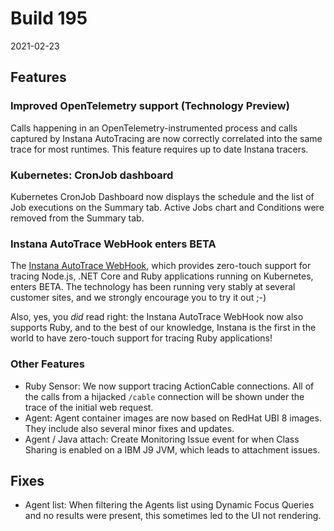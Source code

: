 # Build 195

2021-02-23

## Features

### Improved OpenTelemetry support (Technology Preview)

Calls happening in an OpenTelemetry-instrumented process and calls captured by Instana AutoTracing are now correctly correlated into the same trace for most runtimes. This feature requires up to date Instana tracers.

### Kubernetes: CronJob dashboard

Kubernetes CronJob Dashboard now displays the schedule and the list of Job executions on the Summary tab.
Active Jobs chart and Conditions were removed from the Summary tab.

### Instana AutoTrace WebHook enters BETA

The [Instana AutoTrace WebHook](/ecosystem/kubernetes/autotrace-webhook), which provides zero-touch support for tracing Node.js, .NET Core and Ruby applications running on Kubernetes, enters BETA.
The technology has been running very stably at several customer sites, and we strongly encourage you to try it out ;-)

Also, yes, you _did_ read right: the Instana AutoTrace WebHook now also supports Ruby, and to the best of our knowledge, Instana is the first in the world to have zero-touch support for tracing Ruby applications!

### Other Features

- Ruby Sensor: We now support tracing ActionCable connections. All of the calls from a hijacked `/cable` connection will be shown under the trace of the initial web request.
- Agent: Agent container images are now based on RedHat UBI 8 images. They include also several minor fixes and updates.
- Agent / Java attach: Create Monitoring Issue event for when Class Sharing is enabled on a IBM J9 JVM, which leads to attachment issues.

## Fixes

- Agent list: When filtering the Agents list using Dynamic Focus Queries and no results were present, this sometimes led to the UI not rendering.
